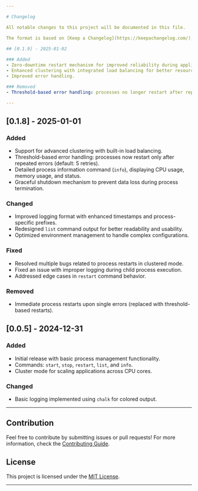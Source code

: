 ```yaml
---

# Changelog  

All notable changes to this project will be documented in this file.  

The format is based on [Keep a Changelog](https://keepachangelog.com/), and this project adheres to [Semantic Versioning](https://semver.org/spec/v2.0.0.html).  

## [0.1.9] - 2025-01-02  
  
### Added  
- Zero-downtime restart mechanism for improved reliability during application updates.  
- Enhanced clustering with integrated load balancing for better resource utilization. 
- Improved error handling.

### Removed  
- Threshold-based error handling: processes no longer restart after repeated errors.  

---
```


## [0.1.8] - 2025-01-01  

### Added  
- Support for advanced clustering with built-in load balancing.  
- Threshold-based error handling: processes now restart only after repeated errors (default: 5 retries).  
- Detailed process information command (`info`), displaying CPU usage, memory usage, and status.  
- Graceful shutdown mechanism to prevent data loss during process termination.  

### Changed  
- Improved logging format with enhanced timestamps and process-specific prefixes.  
- Redesigned `list` command output for better readability and usability.  
- Optimized environment management to handle complex configurations.  

### Fixed  
- Resolved multiple bugs related to process restarts in clustered mode.  
- Fixed an issue with improper logging during child process execution.  
- Addressed edge cases in `restart` command behavior.  

### Removed  
- Immediate process restarts upon single errors (replaced with threshold-based restarts).  

## [0.0.5] - 2024-12-31  

### Added  
- Initial release with basic process management functionality.  
- Commands: `start`, `stop`, `restart`, `list`, and `info`.  
- Cluster mode for scaling applications across CPU cores.  

### Changed  
- Basic logging implemented using `chalk` for colored output.  

---

## Contribution  

Feel free to contribute by submitting issues or pull requests! For more information, check the [Contributing Guide](CONTRIBUTING.md).  

## License  

This project is licensed under the [MIT License](LICENSE).  

---  
